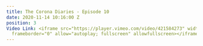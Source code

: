 ```yaml
---
title: The Corona Diaries - Episode 10
date: 2020-11-14 10:16:00 Z
position: 3
Video Link: <iframe src="https://player.vimeo.com/video/421584273" width="640" height="360"
  frameborder="0" allow="autoplay; fullscreen" allowfullscreen></iframe>
---
```


